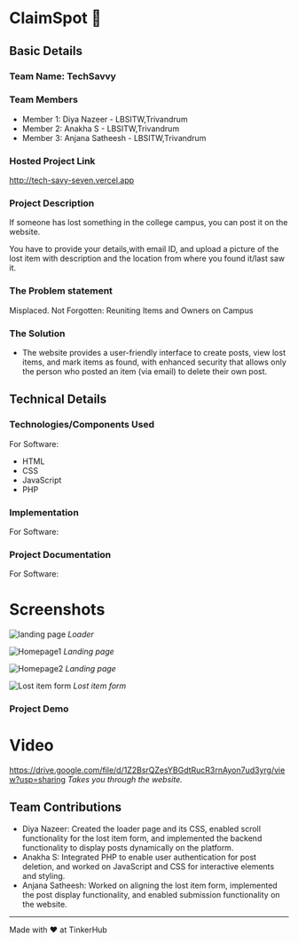 # ClaimSpot 🎯


## Basic Details
### Team Name: TechSavvy


### Team Members
- Member 1: Diya Nazeer - LBSITW,Trivandrum
- Member 2: Anakha S - LBSITW,Trivandrum
- Member 3: Anjana Satheesh - LBSITW,Trivandrum

### Hosted Project Link
http://tech-savy-seven.vercel.app

### Project Description
If someone has lost something in the college campus, you can post it on the website. 




You have to provide your details,with email ID, and upload a picture of the lost item with description and the location from where you found it/last saw it.

### The Problem statement
Misplaced. Not Forgotten: Reuniting Items and Owners on Campus

### The Solution
- The website provides a user-friendly interface to create posts, view lost items, and mark items as found, with enhanced security that allows only the person who posted an item (via email) to delete their own post.

## Technical Details
### Technologies/Components Used
For Software:
- HTML
- CSS
- JavaScript
- PHP

### Implementation
For Software:


### Project Documentation
For Software:

# Screenshots
![landing page](https://github.com/user-attachments/assets/f97ee5cb-9d12-473e-8d72-a154e7160e16)
*Loader*

![Homepage1](https://github.com/user-attachments/assets/2c09b6e7-b026-41f5-ab1e-191f66b18af2)
*Landing page*

![Homepage2](https://github.com/user-attachments/assets/e4801ee9-6d2e-4a55-8e14-36a6164da4ea)
*Landing page*

![Lost item form](https://github.com/user-attachments/assets/76f31022-28d3-453a-a19f-cb22fbe7ac3e)
*Lost item form*


### Project Demo
# Video
https://drive.google.com/file/d/1Z2BsrQZesYBGdtRucR3rnAyon7ud3yrg/view?usp=sharing *Takes you through the website.*

## Team Contributions

- Diya Nazeer: Created the loader page and its CSS, enabled scroll functionality for the lost item form, and implemented the backend functionality to display posts dynamically on the platform.
- Anakha S: Integrated PHP to enable user authentication for post deletion, and worked on JavaScript and CSS for interactive elements and styling.
- Anjana Satheesh: Worked on aligning the lost item form, implemented the post display functionality, and enabled submission functionality on the website.

---
Made with ❤️ at TinkerHub
